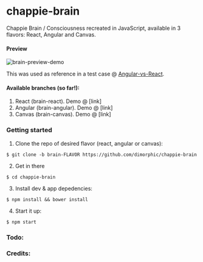 # chappie-brain
Chappie Brain / Consciousness recreated in JavaScript, available in 3 flavors: React, Angular and Canvas.

#### Preview

![brain-preview-demo](http://i.imgur.com/U0zdZkh.jpg)

This was used as reference in a test case @ [Angular-vs-React](http://bit.ly/angular-vs-react).

#### Available branches (so far!):

1. React (brain-react). Demo @ [link]
2. Angular (brain-angular). Demo @ [link]
3. Canvas (brain-canvas). Demo @ [link]

### Getting started

1. Clone the repo of desired flavor (react, angular or canvas):
  
  `$ git clone -b brain-FLAVOR https://github.com/dimorphic/chappie-brain`

2. Get in there

  `$ cd chappie-brain`
  
3. Install dev & app depedencies:

  `$ npm install && bower install`
  
4. Start it up:

  `$ npm start`

### Todo:

### Credits:
